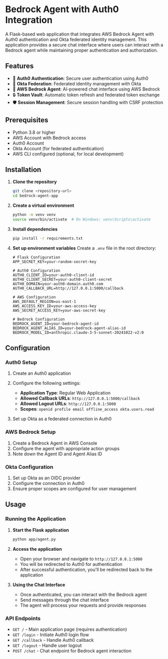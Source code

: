 # Bedrock Agent with Auth0 Integration

A Flask-based web application that integrates AWS Bedrock Agent with Auth0 authentication and Okta federated identity management. This application provides a secure chat interface where users can interact with a Bedrock agent while maintaining proper authentication and authorization.

## Features

- 🔐 **Auth0 Authentication**: Secure user authentication using Auth0
- 🔗 **Okta Federation**: Federated identity management with Okta
- 🤖 **AWS Bedrock Agent**: AI-powered chat interface using AWS Bedrock
- 🔒 **Token Vault**: Automatic token refresh and federated token exchange
- 🛡️ **Session Management**: Secure session handling with CSRF protection

## Prerequisites

- Python 3.8 or higher
- AWS Account with Bedrock access
- Auth0 Account
- Okta Account (for federated authentication)
- AWS CLI configured (optional, for local development)

## Installation

1. **Clone the repository**
   ```bash
   git clone <repository-url>
   cd bedrock-agent-app
   ```

2. **Create a virtual environment**
   ```bash
   python -m venv venv
   source venv/bin/activate  # On Windows: venv\Scripts\activate
   ```

3. **Install dependencies**
   ```bash
   pip install -r requirements.txt
   ```

4. **Set up environment variables**
   Create a `.env` file in the root directory:
   ```env
   # Flask Configuration
   APP_SECRET_KEY=your-random-secret-key
   
   # Auth0 Configuration
   AUTH0_CLIENT_ID=your-auth0-client-id
   AUTH0_CLIENT_SECRET=your-auth0-client-secret
   AUTH0_DOMAIN=your-auth0-domain.auth0.com
   AUTH0_CALLBACK_URL=http://127.0.0.1:5000/callback
   
   # AWS Configuration
   AWS_DEFAULT_REGION=us-east-1
   AWS_ACCESS_KEY_ID=your-aws-access-key
   AWS_SECRET_ACCESS_KEY=your-aws-secret-key
   
   # Bedrock Configuration
   BEDROCK_AGENT_ID=your-bedrock-agent-id
   BEDROCK_AGENT_ALIAS_ID=your-bedrock-agent-alias-id
   BEDROCK_MODEL_ID=anthropic.claude-3-5-sonnet-20241022-v2:0
   ```

## Configuration

### Auth0 Setup

1. Create an Auth0 application
2. Configure the following settings:
   - **Application Type**: Regular Web Application
   - **Allowed Callback URLs**: `http://127.0.0.1:5000/callback`
   - **Allowed Logout URLs**: `http://127.0.0.1:5000`
   - **Scopes**: `openid profile email offline_access okta.users.read`

3. Set up Okta as a federated connection in Auth0

### AWS Bedrock Setup

1. Create a Bedrock Agent in AWS Console
2. Configure the agent with appropriate action groups
3. Note down the Agent ID and Agent Alias ID

### Okta Configuration

1. Set up Okta as an OIDC provider
2. Configure the connection in Auth0
3. Ensure proper scopes are configured for user management

## Usage

### Running the Application

1. **Start the Flask application**
   ```bash
   python app/agent.py
   ```

2. **Access the application**
   - Open your browser and navigate to `http://127.0.0.1:5000`
   - You will be redirected to Auth0 for authentication
   - After successful authentication, you'll be redirected back to the application

3. **Using the Chat Interface**
   - Once authenticated, you can interact with the Bedrock agent
   - Send messages through the chat interface
   - The agent will process your requests and provide responses

### API Endpoints

- `GET /` - Main application page (requires authentication)
- `GET /login` - Initiate Auth0 login flow
- `GET /callback` - Handle Auth0 callback
- `GET /logout` - Handle user logout
- `POST /chat` - Chat endpoint for Bedrock agent interaction
